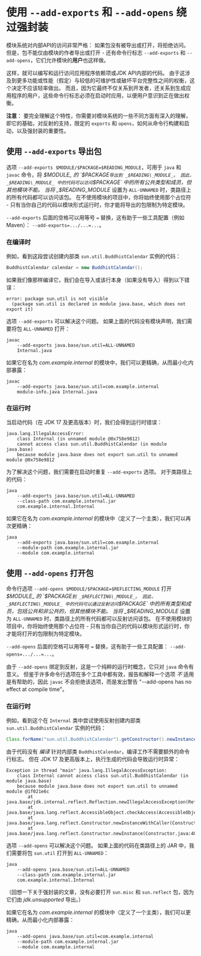 # 使用 `--add-exports` 和 `--add-opens` 绕过强封装 

模块系统对内部API的访问非常严格：
如果包没有被导出或打开，将拒绝访问。
但是，包不能仅由模块的作者导出或打开 - 还有命令行标志 `--add-exports` 和 `--add-opens`，它们允许模块的**用户**也这样做。

这样，就可以编写和运行访问应用程序依赖项或JDK API内部的代码。
由于这涉及到更多功能或性能（假定）与较低的可维护性或破坏平台完整性之间的权衡，这个决定不应该轻率做出。
而且，因为它最终不仅关系到开发者，还关系到生成应用程序的用户，这些命令行标志必须在启动时应用，以便用户意识到正在做出权衡。

**注意**：
要完全理解这个特性，你需要对模块系统的一些不同方面有深入的理解，即它的基础，对反射的支持，限定的 `exports` 和 `opens`，如何从命令行构建和启动，以及强封装的重要性。

## 使用 `--add-exports` 导出包

选项 `--add-exports $MODULE/$PACKAGE=$READING_MODULE`，可用于 `java` 和 `javac` 命令，将 _$MODULE_ 的 `$PACKAGE` 导出到 _$READING\_MODULE_。
因此，_$READING\_MODULE_ 中的代码可以访问 `$PACKAGE` 中的所有公共类型和成员，但其他模块不能。
当将 _$READING\_MODULE_ 设置为 `ALL-UNNAMED` 时，类路径上的所有代码都可以访问该包。
在不使用模块的项目中，你将始终使用那个占位符 - 只有当你自己的代码以模块形式运行时，你才能将导出的包限制为特定模块。

`--add-exports` 后面的空格可以用等号 `=` 替换，这有助于一些工具配置（例如 Maven）：
`--add-exports=.../...=...`。

### 在编译时

例如，看到这段尝试创建内部类 `sun.util.BuddhistCalendar` 实例的代码：

```java
BuddhistCalendar calendar = new BuddhistCalendar();
```

如果我们像那样编译它，我们会在导入或该行本身（如果没有导入）得到以下错误：

```
error: package sun.util is not visible
  (package sun.util is declared in module java.base, which does not export it)
```

选项 `--add-exports` 可以解决这个问题。
如果上面的代码没有模块声明，我们需要将包 `ALL-UNNAMED` 打开：

```shell
javac
    --add-exports java.base/sun.util=ALL-UNNAMED
    Internal.java
```

如果它在名为 _com.example.internal_ 的模块中，我们可以更精确，从而最小化内部暴露：

```shell
javac
    --add-exports java.base/sun.util=com.example.internal
    module-info.java Internal.java
```

### 在运行时

当启动代码（在 JDK 17 及更高版本）时，我们会得到运行时错误：

```
java.lang.IllegalAccessError:
    class Internal (in unnamed module @0x758e9812)
    cannot access class sun.util.BuddhistCalendar (in module java.base)
    because module java.base does not export sun.util to unnamed module @0x758e9812
```

为了解决这个问题，我们需要在启动时重复 `--add-exports` 选项。
对于类路径上的代码：

```shell
java
    --add-exports java.base/sun.util=ALL-UNNAMED
    --class-path com.example.internal.jar
    com.example.internal.Internal
```

如果它在名为 _com.example.internal_ 的模块中（定义了一个主类），我们可以再次更精确：

```shell
java
    --add-exports java.base/sun.util=com.example.internal
    --module-path com.example.internal.jar
    --module com.example.internal
```

## 使用 `--add-opens` 打开包

命令行选项 `--add-opens $MODULE/$PACKAGE=$REFLECTING_MODULE` 打开 _$MODULE_ 的 `$PACKAGE` 到 _$REFLECTING\_MODULE_。
因此，_$REFLECTING\_MODULE_ 中的代码可以通过反射访问 `$PACKAGE` 中的所有类型和成员，包括公共和非公共的，但其他模块不能。
当将 _$READING\_MODULE_ 设置为 `ALL-UNNAMED` 时，类路径上的所有代码都可以反射访问该包。
在不使用模块的项目中，你将始终使用那个占位符 - 只有当你自己的代码以模块形式运行时，你才能将打开的包限制为特定模块。

`--add-opens` 后面的空格可以用等号 `=` 替换，这有助于一些工具配置：
`--add-opens=.../...=...`。

由于 `--add-opens` 绑定到反射，这是一个纯粹的运行时概念，它只对 `java` 命令有意义。
但鉴于许多命令行选项在多个工具中都有效，报告和解释一个选项 _不_ 适用是有帮助的，因此 `javac` 不会拒绝该选项，而是发出警告 "--add-opens has no effect at compile time"。

### 在运行时

例如，看到这个在 `Internal` 类中尝试使用反射创建内部类 `sun.util.BuddhistCalendar` 实例的代码：

```java
Class.forName("sun.util.BuddhistCalendar").getConstructor().newInstance();
```

由于代码没有 _编译_ 针对内部类 `BuddhistCalendar`，编译工作不需要额外的命令行标志。
但在 JDK 17 及更高版本上，执行生成的代码会导致运行时异常：

```
Exception in thread "main" java.lang.IllegalAccessException:
    class Internal cannot access class sun.util.BuddhistCalendar (in module java.base)
    because module java.base does not export sun.util to unnamed module @1f021e6c
        at java.base/jdk.internal.reflect.Reflection.newIllegalAccessException(Reflection.java:392)
        at java.base/java.lang.reflect.AccessibleObject.checkAccess(AccessibleObject.java:674)
        at java.base/java.lang.reflect.Constructor.newInstanceWithCaller(Constructor.java:489)
        at java.base/java.lang.reflect.Constructor.newInstance(Constructor.java:480)
```

选项 `--add-opens` 可以解决这个问题。
如果上面的代码在类路径上的 JAR 中，我们需要将包 `sun.util` 打开到 `ALL-UNNAMED`：

```shell
java
    --add-opens java.base/sun.util=ALL-UNNAMED
    --class-path com.example.internal.jar
    com.example.internal.Internal
```

（回想一下关于强封装的文章，没有必要打开 `sun.misc` 和 `sun.reflect` 包，因为它们由 _jdk.unsupported_ 导出。）

如果它在名为 _com.example.internal_ 的模块中（定义了一个主类），我们可以更精确，从而最小化内部暴露：

```shell
java
    --add-opens java.base/sun.util=com.example.internal
    --module-path com.example.internal.jar
    --module com.example.internal
```


